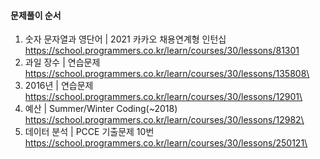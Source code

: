 #### 문제풀이 순서

1. 숫자 문자열과 영단어 | 2021 카카오 채용연계형 인턴십
https://school.programmers.co.kr/learn/courses/30/lessons/81301
2. 과일 장수 | 연습문제 
https://school.programmers.co.kr/learn/courses/30/lessons/135808\
3. 2016년 | 연습문제
https://school.programmers.co.kr/learn/courses/30/lessons/12901\
4. 예산 | Summer/Winter Coding(~2018)
https://school.programmers.co.kr/learn/courses/30/lessons/12982\
5. 데이터 분석 | PCCE 기출문제 10번
https://school.programmers.co.kr/learn/courses/30/lessons/250121\

